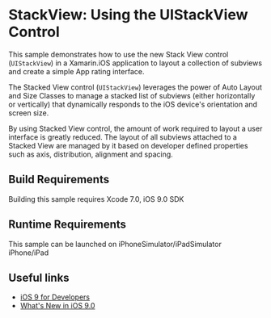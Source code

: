 StackView: Using the UIStackView Control
==============

This sample demonstrates how to use the new Stack View control (`UIStackView`) in a Xamarin.iOS application to layout a collection of subviews and create a simple App rating interface.

The Stacked View control (`UIStackView`) leverages the power of Auto Layout and Size Classes to manage a stacked list of subviews (either horizontally or vertically) that dynamically responds to the iOS device's orientation and screen size.

By using Stacked View control, the amount of work required to layout a user interface is greatly reduced. The layout of all subviews attached to a Stacked View are managed by it based on developer defined properties such as axis, distribution, alignment and spacing.

Build Requirements
------------------

Building this sample requires Xcode 7.0, iOS 9.0 SDK


Runtime Requirements
------------------

This sample can be launched on iPhoneSimulator/iPadSimulator iPhone/iPad

Useful links
-------------

* [iOS 9 for Developers](https://developer.apple.com/ios/pre-release/)
* [What's New in iOS 9.0](https://developer.apple.com/library/prerelease/ios/releasenotes/General/WhatsNewIniOS/Articles/iOS9.html)


